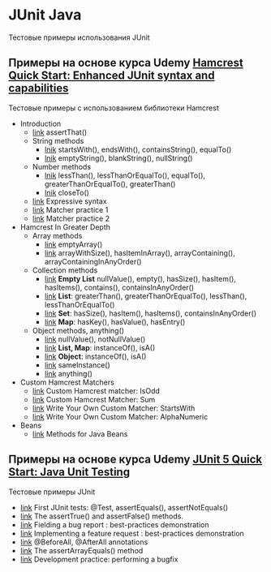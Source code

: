 # JUnit Java
Тестовые примеры использования JUnit

## Примеры на основе курса Udemy [Hamcrest Quick Start: Enhanced JUnit syntax and capabilities](https://www.udemy.com/course/hamcrest/learn/lecture/22166184?start=0#overview)
Тестовые примеры с использованием библиотеки Hamcrest
* Introduction
  * [link](src/Udemi/Hamcrest_Quick_start/part01_Introduction/practice01_AssertThat_EqualsTo_methods/AssertThat_EqualsTo.java) assertThat()
  * String methods
      * [lnik](src/Udemi/Hamcrest_Quick_start/part01_Introduction/practice02_String_methods/Theory01_startsWith_endsWith_containsString_equalTo.java) startsWith(), endsWith(), containsString(), equalTo()
      * [lnik](src/Udemi/Hamcrest_Quick_start/part01_Introduction/practice02_String_methods/Theory02_emptyString_blankString_nullString.java) emptyString(), blankString(), nullString()
  * Number methods
      * [lnik](src/Udemi/Hamcrest_Quick_start/part01_Introduction/practice03_Number_methods/Theory01_lessThan_etc.java) lessThan(), lessThanOrEqualTo(), equalTo(), greaterThanOrEqualTo(), greaterThan()
      * [lnik](src/Udemi/Hamcrest_Quick_start/part01_Introduction/practice03_Number_methods/Theory02_closeTo.java) closeTo()
  * [link](src/Udemi/Hamcrest_Quick_start/part01_Introduction/practice04_Expressive_syntax/Theory01_is_not_equalTo.java) Expressive syntax
  * [link](src/Udemi/Hamcrest_Quick_start/part01_Introduction/practice05_Matcher_practice1/RideEligible.java) Matcher practice 1
  * [link](src/Udemi/Hamcrest_Quick_start/part01_Introduction/practice06_Matcher_practice2/ThermometerAccuracy.java) Matcher practice 2
* Hamcrest In Greater Depth
  * Array methods
    * [link](src/Udemi/Hamcrest_Quick_start/part02_Hamcrest_In_Greater_Depth/practice07_Array_methods/Theory1_emptyArray.java) emptyArray()
    * [link](src/Udemi/Hamcrest_Quick_start/part02_Hamcrest_In_Greater_Depth/practice07_Array_methods/Theory2_arrayWithSize_etc.java) arrayWithSize(), hasItemInArray(), arrayContaining(), arrayContainingInAnyOrder()
  * Collection methods
    * [link](src/Udemi/Hamcrest_Quick_start/part02_Hamcrest_In_Greater_Depth/practice08_Collection_methods/Theory1_lists_empty_hasItem_etc.java) **Empty List** nullValue(), empty(), hasSize(), hasItem(), hasItems(), contains(), containsInAnyOrder()
    * [link](src/Udemi/Hamcrest_Quick_start/part02_Hamcrest_In_Greater_Depth/practice08_Collection_methods/Theory2_lists_anyOrder.java) **List**: greaterThan(), greaterThanOrEqualTo(), lessThan(), lessThanOrEqualTo()
    * [link](src/Udemi/Hamcrest_Quick_start/part02_Hamcrest_In_Greater_Depth/practice08_Collection_methods/Theory3_sets.java) **Set**: hasSize(), hasItem(), hasItems(), containsInAnyOrder()
    * [link](src/Udemi/Hamcrest_Quick_start/part02_Hamcrest_In_Greater_Depth/practice08_Collection_methods/Theory4_maps_anEmptyMap_etc.java) **Map**: hasKey(), hasValue(), hasEntry()
  * Object methods, anything()
    * [link](src/Udemi/Hamcrest_Quick_start/part02_Hamcrest_In_Greater_Depth/practice09_Object_methods_and_Anything/Theory1_nullValue_notNullValue.java) nullValue(), notNullValue()
    * [link](src/Udemi/Hamcrest_Quick_start/part02_Hamcrest_In_Greater_Depth/practice09_Object_methods_and_Anything/Theory2_instanceOf_isA.java) **List, Map**: instanceOf(), isA()
    * [link](src/Udemi/Hamcrest_Quick_start/part02_Hamcrest_In_Greater_Depth/practice09_Object_methods_and_Anything/Theory3_instanceOf_isA.java) **Object**: instanceOf(), isA()
    * [link](src/Udemi/Hamcrest_Quick_start/part02_Hamcrest_In_Greater_Depth/practice09_Object_methods_and_Anything/Theory4_sameInstance.java) sameInstance()
    * [link](src/Udemi/Hamcrest_Quick_start/part02_Hamcrest_In_Greater_Depth/practice09_Object_methods_and_Anything/Theory5_anything.java) anything()
* Custom Hamcrest Matchers
  * [link](src/Udemi/Hamcrest_Quick_start/part03_Custom_Hamcrest_Matchers/practice11_custom_matchers_IsOdd) Custom Hamcrest matcher: IsOdd
  * [link](src/Udemi/Hamcrest_Quick_start/part03_Custom_Hamcrest_Matchers/practice12_custom_matchers_Sum) Custom Hamcrest Matcher: Sum
  * [link](src/Udemi/Hamcrest_Quick_start/part03_Custom_Hamcrest_Matchers/practice13_custom_matchers_StartsWith) Write Your Own Custom Matcher: StartsWith
  * [link](src/Udemi/Hamcrest_Quick_start/part03_Custom_Hamcrest_Matchers/practice14_custom_matchers_AlphaNumeric) Write Your Own Custom Matcher: AlphaNumeric
* Beans
  * [link](src/Udemi/Hamcrest_Quick_start/part04_Beans/practice15_beans/) Methods for Java Beans

## Примеры на основе курса Udemy [JUnit 5 Quick Start: Java Unit Testing](https://www.udemy.com/course/junit-quick-start-for-beginners-java-unit-testing/learn/lecture/18764200?start=0#overview)
Тестовые примеры JUnit
* [link](src/Udemi/JUnit5_Quick_Start/practice1_assertEqual_assetNotEqual/) First JUnit tests: @Test,
assertEquals(), assertNotEquals()
* [link](src/Udemi/JUnit5_Quick_Start/practice2_assertTrue_assertFalse/) The assertTrue() and assertFalse()
methods.
* [link](src/Udemi/JUnit5_Quick_Start/practice3_bugFix_practice/) Fielding a bug report : best-practices
demonstration
* [link](src/Udemi/JUnit5_Quick_Start/practice4_future_request_tdd/) Implementing a feature request :
best-practices demonstration
* [link](src/Udemi/JUnit5_Quick_Start/practice5_beforeAll_afterAll/) @BeforeAll, @AfterAll annotations
* [link](src/Udemi/JUnit5_Quick_Start/practice6_assertArrayEquals/) The assertArrayEquals() method
* [link](src/Udemi/JUnit5_Quick_Start/practice7_bugFix/) Development practice: performing a
bugfix